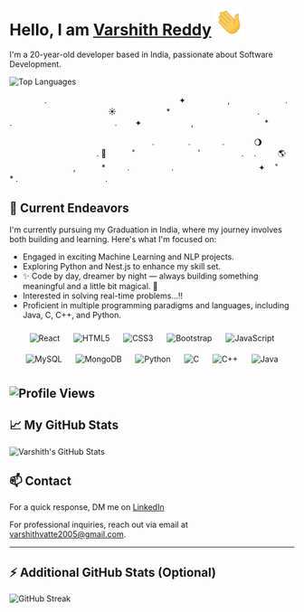 # Hello, I am <a href="https://www.linkedin.com/in/varshith-reddy-a8514b257/">Varshith Reddy</a> <img src="https://raw.githubusercontent.com/ABSphreak/ABSphreak/master/gifs/Hi.gif" width="50px">

I'm a 20-year-old developer based in India, passionate about Software Development. 

![Top Languages](https://github-readme-stats.vercel.app/api/top-langs/?username=varshithvatte24&layout=compact&theme=radical)

⠀⠀⠀⠀⠀⠀.　　　　　　　　　　⠀　　　　　　✦ 　　　　　,　　　　　　　.
⠀⠀⠀⠀⠀⠀⠀⠀⠀⠀⠀⠀⠀⠀⠀⠀⠀☀️
　　　　　　*　　　　　　　　　　　.
.　　　　　　　　　　　　　. 　　✦⠀　   　　　,　　　　　　　　　*

　　　　　　　　　　　　　　　　　　.
　　　　.　　　　.　　　⠀🌖
　　　　　　　　　　　.
🚀
　　　˚　　　　　　　　ﾟ　　　　　.
　.⠀　　🌎⠀‍⠀‍⠀‍⠀‍⠀‍⠀‍⠀‍⠀‍⠀‍⠀‍⠀,
　　　*　　⠀.
　　　　　.　　　　　　　　　　⠀✦
　˚　　　　　　　　　　　　　　*
.⠀ 　　　　　　　　　　.


## 🔭 Current Endeavors

I'm currently pursuing my Graduation in India, where my journey involves both building and learning. Here's what I'm focused on:

- Engaged in exciting Machine Learning and NLP projects.
- Exploring Python and Nest.js to enhance my skill set.
- ✨ Code by day, dreamer by night — always building something meaningful and a little bit magical. 🚀
- Interested in solving real-time problems...!!
- Proficient in multiple programming paradigms and languages, including Java, C, C++, and Python.

<p align="center">
  <img src="https://cdn.jsdelivr.net/gh/devicons/devicon/icons/react/react-original.svg" alt="React" width="69" height="69" style="margin: 10px;"/>
  <img src="https://cdn.jsdelivr.net/gh/devicons/devicon/icons/html5/html5-original.svg" alt="HTML5" width="69" height="69" style="margin: 10px;"/>
  <img src="https://cdn.jsdelivr.net/gh/devicons/devicon/icons/css3/css3-original.svg" alt="CSS3" width="69" height="69" style="margin: 10px;"/>
  <img src="https://cdn.jsdelivr.net/gh/devicons/devicon/icons/bootstrap/bootstrap-original.svg" alt="Bootstrap" width="69" height="69" style="margin: 10px;"/>
  <img src="https://cdn.jsdelivr.net/gh/devicons/devicon/icons/javascript/javascript-original.svg" alt="JavaScript" width="69" height="69" style="margin: 10px;"/>
  <img src="https://cdn.jsdelivr.net/gh/devicons/devicon/icons/mysql/mysql-original.svg" alt="MySQL" width="69" height="69" style="margin: 10px;"/>
  <img src="https://cdn.jsdelivr.net/gh/devicons/devicon/icons/mongodb/mongodb-original.svg" alt="MongoDB" width="69" height="69" style="margin: 10px;"/>
  <img src="https://cdn.jsdelivr.net/gh/devicons/devicon/icons/python/python-original.svg" alt="Python" width="69" height="69" style="margin: 10px;"/>
  <img src="https://cdn.jsdelivr.net/gh/devicons/devicon/icons/c/c-original.svg" alt="C" width="69" height="69" style="margin: 10px;"/>
  <img src="https://cdn.jsdelivr.net/gh/devicons/devicon/icons/cplusplus/cplusplus-original.svg" alt="C++" width="69" height="69" style="margin: 10px;"/>
  <img src="https://cdn.jsdelivr.net/gh/devicons/devicon/icons/java/java-original.svg" alt="Java" width="69" height="69" style="margin: 10px;"/>
</p>

## ![Profile Views](https://komarev.com/ghpvc/?username=varshithvatte24&color=blue&style=flat)

## 📈 My GitHub Stats

![Varshith's GitHub Stats](https://github-readme-stats.vercel.app/api?username=varshithvatte24&show_icons=true&theme=radical)

## 📫 Contact

For a quick response, DM me on [LinkedIn](https://www.linkedin.com/in/varshith-reddy-a8514b257/)

For professional inquiries, reach out via email at varshithvatte2005@gmail.com.

---

## ⚡ Additional GitHub Stats (Optional)

![GitHub Streak](https://github-readme-streak-stats.herokuapp.com/?user=varshithvatte24&theme=radical)
